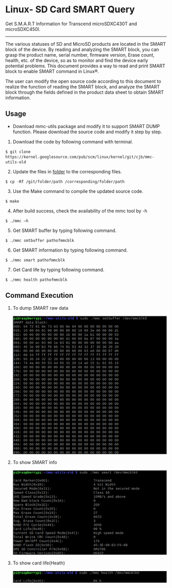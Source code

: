 # Linux- SD Card SMART Query
Get S.M.A.R.T Information for Transcend microSDXC430T and microSDXC450I.

-------------------------
The various statuses of SD and MicroSD products are located in the SMART block of the device. 
By reading and analyzing the SMART block, you can grasp the product name, serial number, 
firmware version, Erase count, health, etc. of the device, so as to monitor and find the device 
early potential problems. This document provides a way to read and print SMART block to enable 
SMART command in Linux®. 

The user can modify the open source code according to this document to realize the function of 
reading the SMART block, and analyze the SMART block through the fields defined in the product 
data sheet to obtain SMART information. 

Usage
-------------------------

- Download mmc-utils package and modify it to support SMART DUMP function. Please download the source code and modify it step by step.

1. Download the code by following command with terminal.
```
$ git clone https://kernel.googlesource.com/pub/scm/linux/kernel/git/cjb/mmc-utils-old
```
2. Update the files in [folder](https://github.com/WBJisMyName/READMETest/tree/main/mmc-utils-old) to the corresponding files.
```
$ cp -Rf /git/folder/path /corresponding/folder/path
```
3. Use the Make command to compile the updated source code.
```
$ make
```
4. After build success, check the availability of the mmc tool by -h
```
$ ./mmc –h
``` 
5. Get SMART buffer by typing following command.
```
$ ./mmc smtbuffer pathofmmcblk
``` 
6. Get SMART information by typing following command.
```
$ ./mmc smart pathofmmcblk
``` 
7. Get Card life by typing following command.
```
$ ./mmc health pathofmmcblk
``` 

Command Execution
-------------------------
1. To dump SMART raw data</br></br>
![Buffer](https://github.com/WBJisMyName/READMETest/blob/main/smtbuffer.png)

2. To show SMART info</br></br>
![SMART](https://github.com/WBJisMyName/READMETest/blob/main/smart.png)

3. To show card life(Heath)</br></br>
![Heath](https://github.com/WBJisMyName/READMETest/blob/main/health.png)



